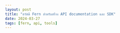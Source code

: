 ```yaml
---
layout: post
title: "สวัสดี Fern สำหรับสร้าง API documentation และ SDK"
date: 2024-03-27
tags: [fern, api, tools]
---
```

